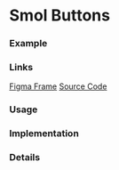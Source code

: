 # Smol Buttons
### Example

### Links
[Figma Frame]()
[Source Code]()

### Usage

### Implementation

### Details